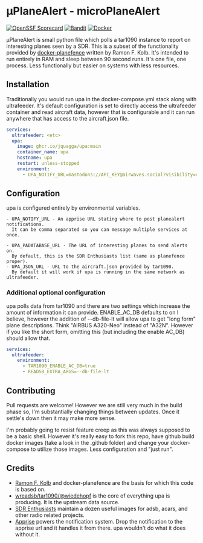 # μPlaneAlert - microPlaneAlert

[![OpenSSF Scorecard](https://api.securityscorecards.dev/projects/github.com/jquagga/upa/badge)](https://securityscorecards.dev/viewer/?uri=github.com/jquagga/upa)
[![Bandit](https://github.com/jquagga/upa/actions/workflows/bandit.yml/badge.svg)](https://github.com/jquagga/upa/actions/workflows/bandit.yml)
[![Docker](https://github.com/jquagga/upa/actions/workflows/docker-publish.yml/badge.svg)](https://github.com/jquagga/upa/actions/workflows/docker-publish.yml)


μPlaneAlert is small python file which polls a tar1090 instance to report on interesting planes seen by a SDR. This is a subset of the functionality provided by [docker-planefence](https://github.com/sdr-enthusiasts/docker-planefence) written by Ramon F. Kolb. It's intended to run entirely in RAM and sleep between 90 second runs. It's one file, one process. Less functionally but easier on systems with less resources.

## Installation

Traditionally you would run upa in the docker-compose.yml stack along with ultrafeeder. It's default configuration is set to directly access the ultrafeeder container and read aircraft data, however that is configurable and it can run anywhere that has access to the aircraft.json file.

```yaml
services:
  ultrafeeder: <etc>
  upa:
    image: ghcr.io/jquagga/upa:main
    container_name: upa
    hostname: upa
    restart: unless-stopped
    environment:
      - UPA_NOTIFY_URL=mastodons://API_KEY@airwaves.social?visibility=unlisted
```

## Configuration

upa is configured entirely by environmental variables.

```
- UPA_NOTIFY_URL - An apprise URL stating where to post planealert notifications.
  It can be comma separated so you can message multiple services at once.

- UPA_PADATABASE_URL - The URL of interesting planes to send alerts on.
  By default, this is the SDR Enthusiasts list (same as planefence proper).
- UPA_JSON_URL - URL to the aircraft.json provided by tar1090.
  By default it will work if upa is running in the same network as ultrafeeder.
```

### Additional optional configuration

upa polls data from tar1090 and there are two settings which increase the amount of information it can provide. ENABLE_AC_DB defaults to on I believe, however the addition of --db-file-lt will allow upa to get "long form" plane descriptions. Think "AIRBUS A320-Neo" instead of "A32N". However if you like the short form, omitting this (but including the enable AC_DB) should allow that.

```yaml
services:
  ultrafeeder:
    environment:
      - TAR1090_ENABLE_AC_DB=true
      - READSB_EXTRA_ARGS=--db-file-lt
```

## Contributing

Pull requests are welcome! However we are still very much in the build phase so, I'm substantially changing things between updates. Once it settle's down then it may make more sense.

I'm probably going to resist feature creep as this was always supposed to be a basic shell. However it's really easy to fork this repo, have github build docker images (take a look in the .github folder) and change your docker-compose to utilize those images. Less configuration and "just run".

## Credits

- [Ramon F. Kolb](https://github.com/sdr-enthusiasts/docker-planefence) and docker-planefence are the basis for which this code is based on.
- [wreadsb/tar1090/@wiedehopf](https://github.com/wiedehopf/readsb) is the core of everything upa is producing. It is the upstream data source.
- [SDR Enthusiasts](https://github.com/sdr-enthusiasts) maintain a dozen useful images for adsb, acars, and other radio related projects.
- [Apprise](https://github.com/caronc/apprise) powers the notification system. Drop the notification to the apprise url and it handles it from there. upa wouldn't do what it does without it.
